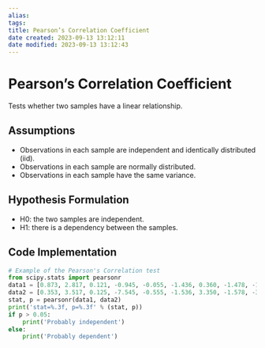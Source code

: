 ```yaml
---
alias: 
tags: 
title: Pearson’s Correlation Coefficient
date created: 2023-09-13 13:12:11
date modified: 2023-09-13 13:12:43
---
```


# Pearson’s Correlation Coefficient

Tests whether two samples have a linear relationship.

## Assumptions

- Observations in each sample are independent and identically distributed (iid).
- Observations in each sample are normally distributed.
- Observations in each sample have the same variance.

## Hypothesis Formulation

- H0: the two samples are independent.
- H1: there is a dependency between the samples.

## Code Implementation

```python
# Example of the Pearson's Correlation test
from scipy.stats import pearsonr
data1 = [0.873, 2.817, 0.121, -0.945, -0.055, -1.436, 0.360, -1.478, -1.637, -1.869]
data2 = [0.353, 3.517, 0.125, -7.545, -0.555, -1.536, 3.350, -1.578, -3.537, -1.579]
stat, p = pearsonr(data1, data2)
print('stat=%.3f, p=%.3f' % (stat, p))
if p > 0.05:
	print('Probably independent')
else:
	print('Probably dependent')
```